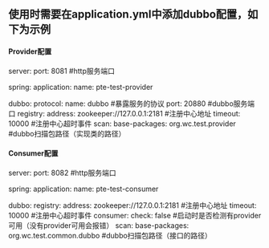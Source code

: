 ## 使用时需要在application.yml中添加dubbo配置，如下为示例

#### Provider配置
server:
  port: 8081 #http服务端口

spring:
  application:
    name: pte-test-provider

dubbo:
  protocol:
    name: dubbo #暴露服务的协议
    port: 20880 #dubbo服务端口
  registry:
    address: zookeeper://127.0.0.1:2181 #注册中心地址
    timeout: 10000  #注册中心超时事件
  scan:
    base-packages: org.wc.test.provider #dubbo扫描包路径（实现类的路径）

#### Consumer配置
server:
  port: 8082 #http服务端口

spring:
  application:
    name: pte-test-consumer

dubbo:
  registry:
    address: zookeeper://127.0.0.1:2181 #注册中心地址
    timeout: 10000  #注册中心超时事件
  consumer:
    check: false #启动时是否检测有provider可用（没有provider可用会报错）
  scan:
    base-packages: org.wc.test.common.dubbo #dubbo扫描包路径（接口的路径）